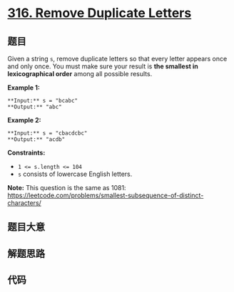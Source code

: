 # [316. Remove Duplicate Letters](https://leetcode.com/problems/remove-duplicate-letters)

## 题目

Given a string `s`, remove duplicate letters so that every letter appears once
and only once. You must make sure your result is **the smallest in
lexicographical order** among all possible results.



**Example 1:**

    
    
    **Input:** s = "bcabc"
    **Output:** "abc"
    

**Example 2:**

    
    
    **Input:** s = "cbacdcbc"
    **Output:** "acdb"
    



**Constraints:**

  * `1 <= s.length <= 104`
  * `s` consists of lowercase English letters.



**Note:** This question is the same as 1081:
<https://leetcode.com/problems/smallest-subsequence-of-distinct-characters/>


## 题目大意

## 解题思路

## 代码

```javascript

```
